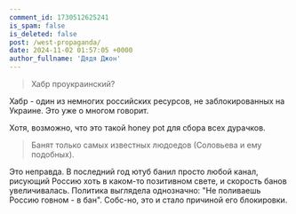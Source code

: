 ```yaml
---
comment_id: 1730512625241
is_spam: false
is_deleted: false
post: /west-propaganda/
date: 2024-11-02 01:57:05 +0000
author_fullname: 'Дядя Джон'
---
```


> Хабр проукраинский?

Хабр - один из немногих российских ресурсов, не заблокированных на Украине. Это уже о многом говорит.

Хотя, возможно, что это такой honey pot для сбора всех дурачков.

> Банят только самых известных людоедов (Соловьева и ему подобных).

Это неправда. В последний год ютуб банил просто любой канал, рисующий Россию хоть в каком-то позитивном свете, и скорость банов увеличивалась. Политика выглядела однозначно: "Не поливаешь Россию говном - в бан". Собс-но, это и стало причиной его блокировки.
